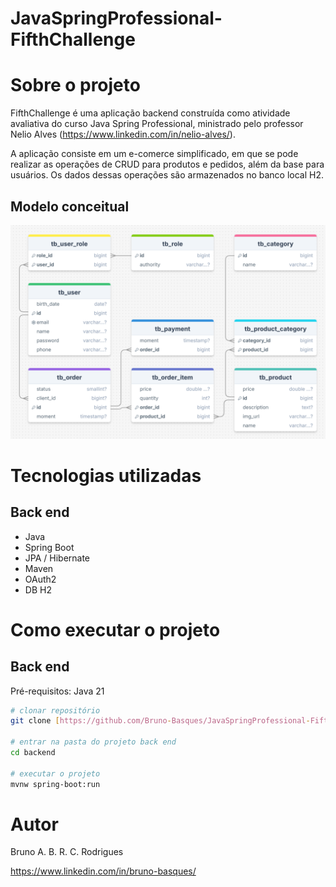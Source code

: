 # JavaSpringProfessional-FifthChallenge

# Sobre o projeto

FifthChallenge é uma aplicação backend construída como atividade avaliativa do curso Java Spring Professional, ministrado pelo professor Nelio Alves (https://www.linkedin.com/in/nelio-alves/).

A aplicação consiste em um e-comerce simplificado, em que se pode realizar as operações de CRUD para produtos e pedidos, além da base para usuários. Os dados dessas operações são armazenados no banco local H2.

## Modelo conceitual
![Modelo Conceitual](https://github.com/Bruno-Basques/assets/blob/main/DBSchemas/DBSchema5.png)

# Tecnologias utilizadas
## Back end
- Java
- Spring Boot
- JPA / Hibernate
- Maven
- OAuth2
- DB H2

# Como executar o projeto

## Back end
Pré-requisitos: Java 21

```bash
# clonar repositório
git clone [https://github.com/Bruno-Basques/JavaSpringProfessional-FifthChallange.git]

# entrar na pasta do projeto back end
cd backend

# executar o projeto
mvnw spring-boot:run
```

# Autor

Bruno A. B. R. C. Rodrigues

https://www.linkedin.com/in/bruno-basques/
